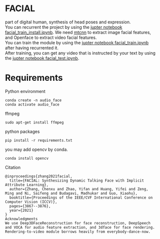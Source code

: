 # FACIAL
part of digital human, synthesis of head poses and expression.  
You can recurrent the project by using the [jupter notebook facial_train_install.ipynb](facial_train_install.ipynb). We need [mtcnn](mtcnn.ipynb) to extract image facial features, and Openface to extract video facial features.  
You can train the module by using the [jupter notebook facial_train.ipynb](facial_train.ipynb) after having recurrented it.  
After training, you can get any video that is instructed by your text by using the [jupter notebook facial_test.ipynb](facial_test.ipynb).  
# Requirements  
Python environment  

``` 
conda create -n audio_face  
conda activate audio_face  
``` 

ffmpeg  
``` 
sudo apt-get install ffmpeg  
``` 

python packages  
``` 
pip install -r requirements.txt  
``` 

you may add opencv by conda.  
``` 
conda install opencv  
``` 

Citation  

``` 
@inproceedings{zhang2021facial,
  title={FACIAL: Synthesizing Dynamic Talking Face with Implicit Attribute Learning},
  author={Zhang, Chenxu and Zhao, Yifan and Huang, Yifei and Zeng, Ming and Ni, Saifeng and Budagavi, Madhukar and Guo, Xiaohu},
  booktitle={Proceedings of the IEEE/CVF International Conference on Computer Vision (ICCV)},
  pages={3867--3876},
  year={2021}
}
Acknowledgments
We use Deep3DFaceReconstruction for face reconstruction, DeepSpeech and VOCA for audio feature extraction, and 3dface for face rendering. Rendering-to-video module borrows heavily from everybody-dance-now.
``` 
